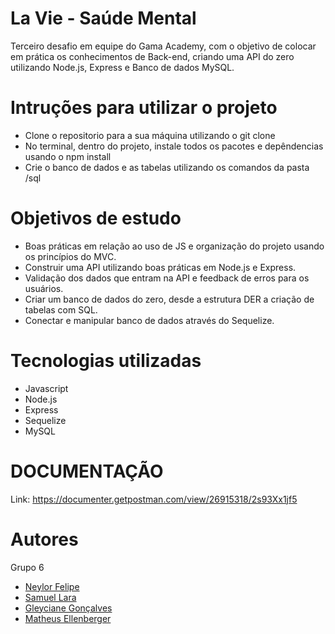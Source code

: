 # La Vie - Saúde Mental
Terceiro desafio em equipe do Gama Academy, com o objetivo de colocar em prática os conhecimentos de Back-end, criando uma API do zero utilizando Node.js, Express e Banco de dados MySQL.
# Intruções para utilizar o projeto
- Clone o repositorio para a sua máquina utilizando o git clone
- No terminal, dentro do projeto, instale todos os pacotes e depêndencias usando o npm install
- Crie o banco de dados e as tabelas utilizando os comandos da pasta /sql
# Objetivos de estudo
- Boas práticas em relação ao uso de JS e organização do projeto usando os princípios do MVC.
- Construir uma API utilizando boas práticas em Node.js e Express.
- Validação dos dados que entram na API e feedback de erros para os usuários.
- Criar um banco de dados do zero, desde a estrutura DER a criação de tabelas com SQL.
- Conectar e manipular banco de dados através do Sequelize.
# Tecnologias utilizadas
- Javascript
- Node.js
- Express
- Sequelize
- MySQL
# DOCUMENTAÇÃO
Link: https://documenter.getpostman.com/view/26915318/2s93Xx1jf5
# Autores
Grupo 6

- <a href="https://github.com/neylorfelipet3">Neylor Felipe</a>
- <a href="https://github.com/samupesb">Samuel Lara</a>
- <a href="https://github.com/GleycianeG">Gleyciane Gonçalves</a>
- <a href="https://github.com/Matheus-Ellenberger">Matheus Ellenberger</a>
